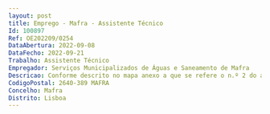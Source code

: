 ```yaml
--- 
layout: post
title: Emprego - Mafra - Assistente Técnico
Id: 100897
Ref: OE202209/0254
DataAbertura: 2022-09-08
DataFecho: 2022-09-21
Trabalho: Assistente Técnico
Empregador: Serviços Municipalizados de Águas e Saneamento de Mafra
Descricao: Conforme descrito no mapa anexo a que se refere o n.º 2 do artigo 88.ºdo anexo à Lei n.º 35 2014, de 20 de junho, na sua redação atual, nomeadamente as funçõesdescritas no conteúdo funcional correspondente à categoria de Assistente Técnico, área administrativa,compreendendo o seguinte  desenvolver funções, que se enquadram em diretivas geraisdos dirigentes e chefias tendo em vista assegurar o funcionamento dos serviços nas diversas áreasde atividade designadamente, clientes, expediente, arquivo, secretaria, recursos humanos, contabilidade,compras, economato e apoio administrativo à área de exploração  Efetuar atendimentopresencial e telefónico de clientes, recebimentos, acertos e devolução de valores  Tratar informação,recolhendo e efetuando apuramentos estatísticos elementares e elaborando mapas, quadros ouutilizando qualquer outra forma de transmissão eficaz dos dados existentes  Recolher, examinare conferir elementos constantes dos processos, anotando faltas ou anomalias e providenciandopela sua correção e andamento, através de cartas, informações ou notas, em conformidade coma legislação e as normas existentes  Efetuar o processamento de texto em memorandos, cartas,relatórios e outros documentos, com base em informação fornecida  Arquivar a documentaçãoseparando  a em função do tipo de assunto ou do tipo de documento, respeitando regras e procedimentosde arquivo  Atualizar, manualmente ou utilizando aplicações informáticas específicas daárea administrativa, dados necessários à gestão dos serviços.
CodigoPostal: 2640-389 MAFRA
Concelho: Mafra
Distrito: Lisboa
--- 
```

